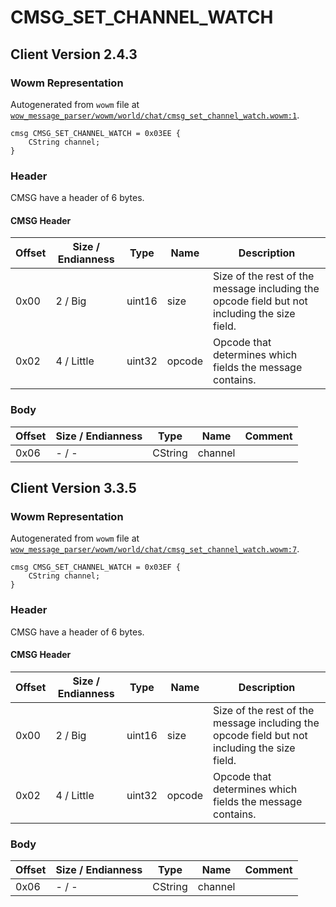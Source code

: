# CMSG_SET_CHANNEL_WATCH

## Client Version 2.4.3

### Wowm Representation

Autogenerated from `wowm` file at [`wow_message_parser/wowm/world/chat/cmsg_set_channel_watch.wowm:1`](https://github.com/gtker/wow_messages/tree/main/wow_message_parser/wowm/world/chat/cmsg_set_channel_watch.wowm#L1).
```rust,ignore
cmsg CMSG_SET_CHANNEL_WATCH = 0x03EE {
    CString channel;
}
```
### Header

CMSG have a header of 6 bytes.

#### CMSG Header

| Offset | Size / Endianness | Type   | Name   | Description |
| ------ | ----------------- | ------ | ------ | ----------- |
| 0x00   | 2 / Big           | uint16 | size   | Size of the rest of the message including the opcode field but not including the size field.|
| 0x02   | 4 / Little        | uint32 | opcode | Opcode that determines which fields the message contains.|

### Body

| Offset | Size / Endianness | Type | Name | Comment |
| ------ | ----------------- | ---- | ---- | ------- |
| 0x06 | - / - | CString | channel |  |

## Client Version 3.3.5

### Wowm Representation

Autogenerated from `wowm` file at [`wow_message_parser/wowm/world/chat/cmsg_set_channel_watch.wowm:7`](https://github.com/gtker/wow_messages/tree/main/wow_message_parser/wowm/world/chat/cmsg_set_channel_watch.wowm#L7).
```rust,ignore
cmsg CMSG_SET_CHANNEL_WATCH = 0x03EF {
    CString channel;
}
```
### Header

CMSG have a header of 6 bytes.

#### CMSG Header

| Offset | Size / Endianness | Type   | Name   | Description |
| ------ | ----------------- | ------ | ------ | ----------- |
| 0x00   | 2 / Big           | uint16 | size   | Size of the rest of the message including the opcode field but not including the size field.|
| 0x02   | 4 / Little        | uint32 | opcode | Opcode that determines which fields the message contains.|

### Body

| Offset | Size / Endianness | Type | Name | Comment |
| ------ | ----------------- | ---- | ---- | ------- |
| 0x06 | - / - | CString | channel |  |

